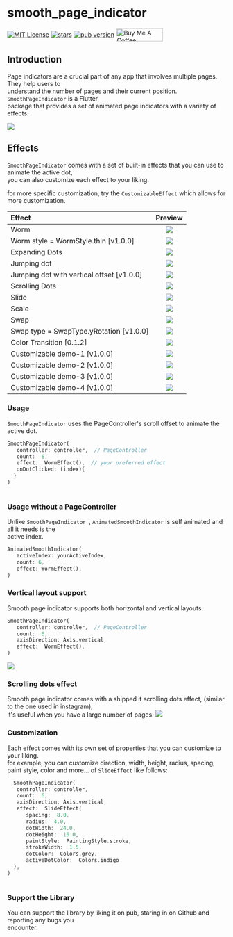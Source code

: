 
# smooth_page_indicator
  <p >  
<a href="https://img.shields.io/badge/License-MIT-green"><img   
align="center" src="https://img.shields.io/badge/License-MIT-green" alt="MIT License"></a>    
<a href="https://github.com/Milad-Akarie/smooth_page_indicator/stargazers"><img align="center" src="https://img.shields.io/github/stars/Milad-Akarie/smooth_page_indicator?style=flat&logo=github&colorB=green&label=stars" alt="stars"></a>    
<a href="https://pub.dev/packages/smooth_page_indicator/versions/1.0.0"><img   
align="center" src="https://img.shields.io/pub/v/smooth_page_indicator.svg" alt="pub version"></a>    
<a href="https://www.buymeacoffee.com/miladakarie" target="_blank"><img align="center" src="https://cdn.buymeacoffee.com/buttons/v2/default-yellow.png" alt="Buy Me A Coffee" height="30px" width= "108px"></a>  
</p>    

## Introduction
Page indicators are a crucial part of any app that involves multiple pages. They help users to  
understand the number of pages and their current position. `SmoothPageIndicator` is a Flutter  
package that provides a set of animated page indicators with a variety of effects.

![](https://github.com/Milad-Akarie/smooth_page_indicator/blob/master/demo/four_sqaures_demo.gif?raw=true)


## Effects
`SmoothPageIndicator` comes with a set of built-in effects that you can use to animate the active dot,  
you can also customize each effect to your liking.

for more specific customization, try the `CustomizableEffect` which allows for more customization.

| Effect                                    |                                                         Preview                                                          |  
|:------------------------------------------|:------------------------------------------------------------------------------------------------------------------------:|  
| Worm                                      |              ![](https://github.com/Milad-Akarie/smooth_page_indicator/blob/master/demo/worm.gif?raw=true)               |
| Worm  style = WormStyle.thin [v1.0.0]     |            ![](https://github.com/Milad-Akarie/smooth_page_indicator/blob/master/demo/worm-thin.gif?raw=true)            |
| Expanding Dots                            |          ![](https://github.com/Milad-Akarie/smooth_page_indicator/blob/master/demo/expanding-dot.gif?raw=true)          |
| Jumping dot                               |           ![](https://github.com/Milad-Akarie/smooth_page_indicator/blob/master/demo/jumping-dot.gif?raw=true)           | 
| Jumping dot with vertical offset [v1.0.0] | ![](https://github.com/Milad-Akarie/smooth_page_indicator/blob/master/demo/jumping-dot-effect-with-voffset.gif?raw=true) | 
| Scrolling Dots                            |        ![](https://github.com/Milad-Akarie/smooth_page_indicator/blob/master/demo/scrolling-dots-2.gif?raw=true)         | 
| Slide                                     |              ![](https://github.com/Milad-Akarie/smooth_page_indicator/blob/master/demo/slide.gif?raw=true)              |
| Scale                                     |              ![](https://github.com/Milad-Akarie/smooth_page_indicator/blob/master/demo/scale.gif?raw=true)              | 
| Swap                                      |              ![](https://github.com/Milad-Akarie/smooth_page_indicator/blob/master/demo/swap.gif?raw=true)               | 
| Swap type = SwapType.yRotation [v1.0.0]   |         ![](https://github.com/Milad-Akarie/smooth_page_indicator/blob/master/demo/swap-yrotation.gif?raw=true)          |
| Color Transition [0.1.2]                  |        ![](https://github.com/Milad-Akarie/smooth_page_indicator/blob/master/demo/color-transition.gif?raw=true)         | 
| Customizable demo-1 [v1.0.0]              |         ![](https://github.com/Milad-Akarie/smooth_page_indicator/blob/master/demo/custimizable-1.gif?raw=true)          | 
| Customizable demo-2 [v1.0.0]              |         ![](https://github.com/Milad-Akarie/smooth_page_indicator/blob/master/demo/customizable-2.gif?raw=true)          | 
| Customizable demo-3 [v1.0.0]              |         ![](https://github.com/Milad-Akarie/smooth_page_indicator/blob/master/demo/customizable-3.gif?raw=true)          | 
| Customizable demo-4 [v1.0.0]              |         ![](https://github.com/Milad-Akarie/smooth_page_indicator/blob/master/demo/customizable-4.gif?raw=true)          |

### Usage
`SmoothPageIndicator` uses the PageController's scroll offset to animate the active dot.

```dart
SmoothPageIndicator(    
   controller: controller,  // PageController    
   count:  6,    
   effect:  WormEffect(),  // your preferred effect    
   onDotClicked: (index){    
  }
)    
   
```   
### Usage without a PageController
Unlike `SmoothPageIndicator `, `AnimatedSmoothIndicator` is self animated and all it needs is the  
active index.

```dart 
AnimatedSmoothIndicator(    
   activeIndex: yourActiveIndex,    
   count: 6,    
   effect: WormEffect(), 
)    
```   
### Vertical layout support
Smooth page indicator supports both horizontal and vertical layouts.

```dart  
SmoothPageIndicator(    
   controller: controller,  // PageController    
   count:  6,    
   axisDirection: Axis.vertical,    
   effect:  WormEffect(), 
)    
```
![](https://github.com/Milad-Akarie/smooth_page_indicator/blob/master/demo/vertical_demo.gif?raw=true)

### Scrolling dots effect
Smooth page indicator comes with a shipped it scrolling dots effect, (similar to the one used in instagram),  
it's useful when you have a large number of pages.
![](https://github.com/Milad-Akarie/smooth_page_indicator/blob/master/demo/smooth_page_indicator_demo_4.gif?raw=true)
### Customization
Each effect comes with its own set of properties that you can customize to your liking.   
for example, you can customize direction, width, height, radius, spacing, paint style, color and more... of `SlideEffect` like follows:

```dart 
  SmoothPageIndicator(    
   controller: controller,    
   count:  6,    
   axisDirection: Axis.vertical,    
   effect:  SlideEffect(    
      spacing:  8.0,    
      radius:  4.0,    
      dotWidth:  24.0,    
      dotHeight:  16.0,    
      paintStyle:  PaintingStyle.stroke,    
      strokeWidth:  1.5,    
      dotColor:  Colors.grey,    
      activeDotColor:  Colors.indigo    
  ), 
)    
   
```   

### Support the Library

You can support the library by liking it on pub, staring in on Github and reporting any bugs you  
encounter.